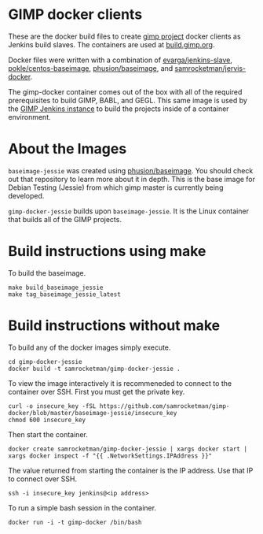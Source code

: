 # GIMP docker clients

These are the docker build files to create [gimp project][gimp] docker clients
as Jenkins build slaves.  The containers are used at
[build.gimp.org][gimp-build].

Docker files were written with a combination of
[evarga/jenkins-slave][jenkins-slave],
[pokle/centos-baseimage][centos-baseimage], [phusion/baseimage][phusion], and
[samrocketman/jervis-docker][jervis-docker].

The gimp-docker container comes out of the box with all of the required
prerequisites to build GIMP, BABL, and GEGL.  This same image is used by the
[GIMP Jenkins instance][gimp-build] to build the projects inside of a
container environment.

# About the Images

`baseimage-jessie` was created using [phusion/baseimage][phusion].  You should
check out that repository to learn more about it in depth.  This is the base
image for Debian Testing (Jessie) from which gimp master is currently being
developed.

`gimp-docker-jessie` builds upon `baseimage-jessie`.  It is the Linux container
that builds all of the GIMP projects.

# Build instructions using make

To build the baseimage.

```
make build_baseimage_jessie
make tag_baseimage_jessie_latest
```

# Build instructions without make

To build any of the docker images simply execute.

```
cd gimp-docker-jessie
docker build -t samrocketman/gimp-docker-jessie .
```

To view the image interactively it is recommeneded to connect to the container
over SSH.  First you must get the private key.

```
curl -o insecure_key -fSL https://github.com/samrocketman/gimp-docker/blob/master/baseimage-jessie/insecure_key
chmod 600 insecure_key
```

Then start the container.

```
docker create samrocketman/gimp-docker-jessie | xargs docker start | xargs docker inspect -f "{{ .NetworkSettings.IPAddress }}"
```

The value returned from starting the container is the IP address.  Use that IP
to connect over SSH.

```
ssh -i insecure_key jenkins@<ip address>
```

To run a simple bash session in the container.

```
docker run -i -t gimp-docker /bin/bash
```

[centos-baseimage]: https://github.com/pokle/centos-baseimage/blob/master/image/Dockerfile
[gimp-build]: https://build.gimp.org/
[gimp]: http://www.gimp.org/
[jenkins-slave]: https://github.com/evarga/docker-images/blob/master/jenkins-slave/Dockerfile
[jervis-docker]: https://github.com/samrocketman/jervis-docker
[jervis]: https://github.com/samrocketman/jervis
[phusion]: https://github.com/phusion/baseimage-docker
